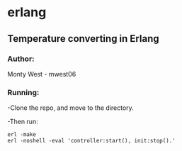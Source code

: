 # erlang
## Temperature converting in Erlang

### Author:
Monty West - mwest06

### Running:
-Clone the repo, and move to the directory.

-Then run:
```
erl -make
erl -noshell -eval 'controller:start(), init:stop().'
```
